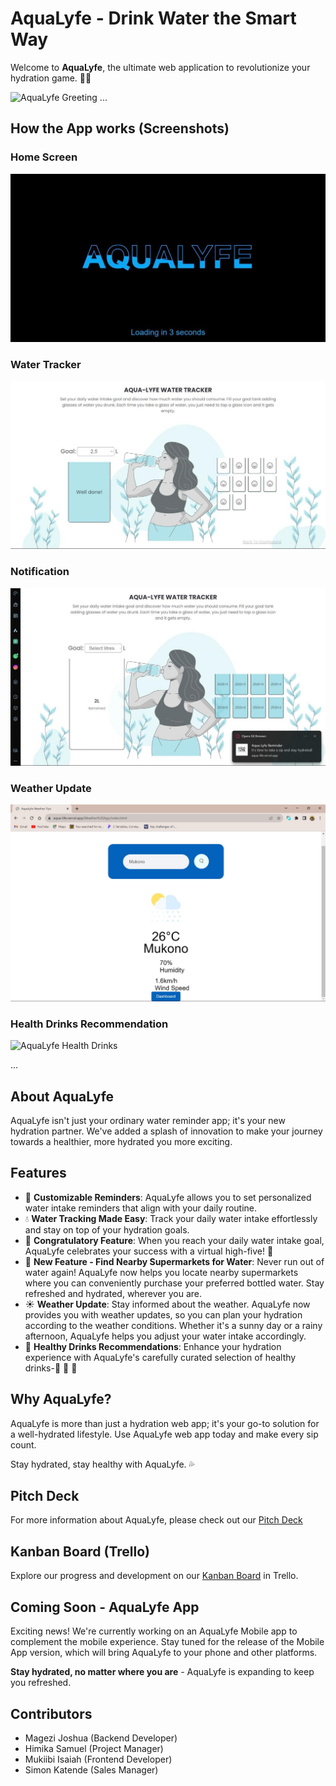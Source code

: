 # AquaLyfe - Drink Water the Smart Way

Welcome to **AquaLyfe**, the ultimate web application to revolutionize your hydration game. 📱💧

![AquaLyfe Greeting](https://readme-typing-svg.herokuapp.com/?font=Righteous&size=35&center=true&vCenter=true&width=500&height=70&duration=4000&lines=Hi+There!+👋;+We're+Aqua+Lyfe!;)
...

## How the App works (Screenshots)

### Home Screen
![AquaLyfe Home](scr/Start-Page.jpg)

### Water Tracker
![AquaLyfe Reminders](scr/Water-tracker.jpg)

### Notification
![AquaLyfe Notification](scr/Notification-pops.jpg)

### Weather Update
![AquaLyfe Weather](scr/Weather.jpg)

### Health Drinks Recommendation
![AquaLyfe Health Drinks](scr/health-drinks-recommendation-page.jpg)

...
## About AquaLyfe

AquaLyfe isn't just your ordinary water reminder app; it's your new hydration partner. We've added a splash of innovation to make your journey towards a healthier, more hydrated you more exciting.

## Features

- 📅 **Customizable Reminders**: AquaLyfe allows you to set personalized water intake reminders that align with your daily routine.
- 💧 **Water Tracking Made Easy**: Track your daily water intake effortlessly and stay on top of your hydration goals.
- 🎉 **Congratulatory Feature**: When you reach your daily water intake goal, AquaLyfe celebrates your success with a virtual high-five! 🙌
- 🌟 **New Feature - Find Nearby Supermarkets for Water**: Never run out of water again! AquaLyfe now helps you locate nearby supermarkets where you can conveniently purchase your preferred bottled water. Stay refreshed and hydrated, wherever you are.
- ☀️ **Weather Update**: Stay informed about the weather. AquaLyfe now provides you with weather updates, so you can plan your hydration according to the weather conditions. Whether it's a sunny day or a rainy afternoon, AquaLyfe helps you adjust your water intake accordingly.
- 🌿 **Healthy Drinks Recommendations**: Enhance your hydration experience with AquaLyfe's carefully curated selection of healthy drinks-🍵 🥤 🥛

## Why AquaLyfe?

AquaLyfe is more than just a hydration web app; it's your go-to solution for a well-hydrated lifestyle. Use AquaLyfe web app today and make every sip count.

Stay hydrated, stay healthy with AquaLyfe. 💦

## Pitch Deck

For more information about AquaLyfe, please check out our [Pitch Deck](https://www.canva.com/design/DAF1jF2Rx-E/uEvyCftKZpOn0QHq46MaJw/edit?utm_content=DAF1jF2Rx-E&utm_campaign=designshare&utm_medium=link2&utm_source=sharebutton)

## Kanban Board (Trello)

Explore our progress and development on our [Kanban Board](https://trello.com/b/oRogq09Y/aqualyf-hydration-reminder-app) in Trello.

## Coming Soon - AquaLyfe App

Exciting news! We're currently working on an AquaLyfe Mobile app to complement the mobile experience. Stay tuned for the release of the Mobile App version, which will bring AquaLyfe to your phone and other platforms.

**Stay hydrated, no matter where you are** - AquaLyfe is expanding to keep you refreshed.

## Contributors

- Magezi Joshua (Backend Developer)
- Himika Samuel (Project Manager)
- Mukiibi Isaiah (Frontend Developer)
- Simon Katende (Sales Manager)
